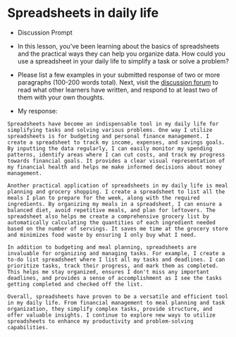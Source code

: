 # Spreadsheets in daily life

- Discussion Prompt
- In this lesson, you’ve been learning about the basics of spreadsheets and the practical ways they can help you organize data. How could you use a spreadsheet in your daily life to simplify a task or solve a problem?
- Please list a few examples in your submitted response of two or more paragraphs (100-200 words total). Next, visit the [discussion forum](https://www.coursera.org/learn/foundations-data/discussions)
 to read what other learners have written, and respond to at least two of them with your own thoughts.


- My response:

```text
Spreadsheets have become an indispensable tool in my daily life for simplifying tasks and solving various problems. One way I utilize spreadsheets is for budgeting and personal finance management. I create a spreadsheet to track my income, expenses, and savings goals. By inputting the data regularly, I can easily monitor my spending patterns, identify areas where I can cut costs, and track my progress towards financial goals. It provides a clear visual representation of my financial health and helps me make informed decisions about money management.

Another practical application of spreadsheets in my daily life is meal planning and grocery shopping. I create a spreadsheet to list all the meals I plan to prepare for the week, along with the required ingredients. By organizing my meals in a spreadsheet, I can ensure a balanced diet, avoid repetitive meals, and plan for leftovers. The spreadsheet also helps me create a comprehensive grocery list by automatically calculating the quantities of each ingredient needed based on the number of servings. It saves me time at the grocery store and minimizes food waste by ensuring I only buy what I need.

In addition to budgeting and meal planning, spreadsheets are invaluable for organizing and managing tasks. For example, I create a to-do list spreadsheet where I list all my tasks and deadlines. I can prioritize tasks, track their progress, and mark them as completed. This helps me stay organized, ensures I don't miss any important deadlines, and provides a sense of accomplishment as I see the tasks getting completed and checked off the list.

Overall, spreadsheets have proven to be a versatile and efficient tool in my daily life. From financial management to meal planning and task organization, they simplify complex tasks, provide structure, and offer valuable insights. I continue to explore new ways to utilize spreadsheets to enhance my productivity and problem-solving capabilities.
```
